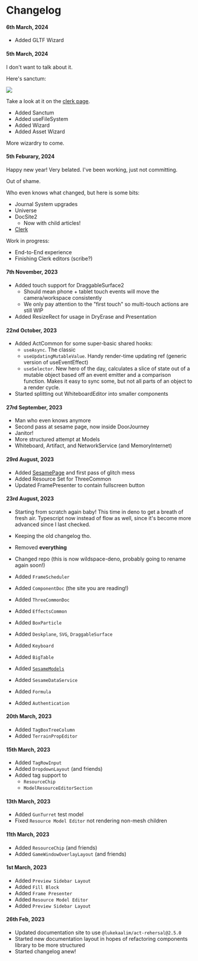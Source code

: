 # Changelog

#### 6th March, 2024

  - Added GLTF Wizard

#### 5th March, 2024

I don't want to talk about it.

Here's sanctum:

![](./sanctum-demo.png)

Take a look at it on the [clerk page](/Universe/Clerk#sanctum).

  - Added Sanctum
  - Added useFileSystem
  - Added Wizard
  - Added Asset Wizard

More wizardry to come.

#### 5th Feburary, 2024

Happy new year! Very belated. I've been working, just not committing.

Out of shame.

Who even knows what changed, but here is some bits:

  - Journal System upgrades
  - Universe
  - DocSite2
    - Now with child articles!
  - [Clerk](./Clerk)

Work in progress:
  - End-to-End experience
  - Finishing Clerk editors (scribe?)

#### 7th November, 2023
- Added touch support for DraggableSurface2
  - Should mean phone + tablet touch events
  will move the camera/workspace consistently
  - We only pay attention to the "first touch"
  so multi-touch actions are still WIP
- Added ResizeRect for usage in DryErase
  and Presentation

#### 22nd October, 2023
- Added ActCommon for some super-basic shared hooks:
  - `useAsync`. The classic
  - `useUpdatingMutableValue`. Handy render-time updating ref (generic version of useEventEffect)
  - `useSelector`. New hero of the day, calculates a slice of state out of a mutable object
  based off an event emitter and a comparison function. Makes it easy to sync some, but not all
  parts of an object to a render cycle.
- Started splitting out WhiteboardEditor into smaller components

#### 27rd September, 2023
- Man who even knows anymore
- Second pass at sesame page, now inside DoorJourney
- Janitor!
- More structured attempt at Models
- Whiteboard, Artifact, and NetworkService (and MemoryInternet)

#### 29rd August, 2023
- Added [SesamePage](./Sesame) and first pass of glitch mess
- Added Resource Set for ThreeCommon
- Updated FramePresenter to contain fullscreen button

#### 23rd August, 2023
- Starting from scratch again baby!
  This time in deno to get a breath of fresh air.
  Typescript now instead of flow as well, since it's become
  more advanced since I last checked.
- Keeping the old changelog tho.
- Removed **everything**
- Changed repo (this is now wildspace-deno, probably going to rename again soon!)
- Added `FrameScheduler`
- Added `ComponentDoc` (the site you are reading!)
- Added `ThreeCommonDoc`

- Added `EffectsCommon`
- Added `BoxParticle`

- Added `Deskplane`, `SVG`, `DraggableSurface`
- Added `Keyboard`
- Added `BigTable`

- Added [`SesameModels`](./SesameModels)
- Added `SesameDataService`
- Added `Formula`
- Added `Authentication`

#### 20th March, 2023
- Added `TagBoxTreeColumn`
- Added `TerrainPropEditor`

#### 15th March, 2023
- Added `TagRowInput`
- Added `DropdownLayout` (and friends)
- Added tag support to
  - `ResourceChip`
  - `ModelResourceEditorSection`

#### 13th March, 2023
- Added `GunTurret` test model
- Fixed `Resource Model Editor` not rendering non-mesh children

#### 11th March, 2023
- Added `ResourceChip` (and friends)
- Added `GameWindowOverlayLayout` (and friends)

#### 1st March, 2023
- Added `Preview Sidebar Layout`
- Added `Fill Block`
- Added `Frame Presenter`
- Added `Resource Model Editor`
- Added `Preview Sidebar Layout`

#### 26th Feb, 2023
- Updated documentation site to use `@lukekaalim/act-rehersal@2.5.0`
- Started new documentation layout in hopes of refactoring components
  library to be more structured
- Started changelog anew!
